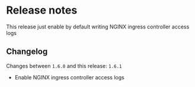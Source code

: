 # Release notes

This release just enable by default writing NGINX ingress controller access logs

## Changelog

Changes between `1.6.0` and this release: `1.6.1`

- Enable NGINX ingress controller access logs
